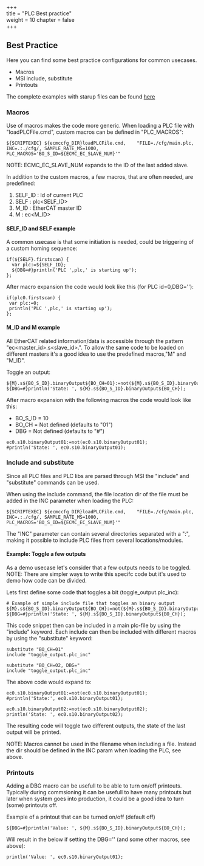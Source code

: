 +++  
title = "PLC Best practice"   
weight = 10
chapter = false  
+++  

## Best Practice
Here you can find some best practice configurations for common usecases.
* Macros
* MSI include, substitute
* Printouts

The complete examples with starup files can be found [here](https://github.com/paulscherrerinstitute/ecmccfg/tree/master/examples/PSI/best_practice)

### Macros
Use of macros makes the code more generic. When loading a PLC file with "loadPLCFile.cmd", custom macros can be defined in "PLC\_MACROS":
```
${SCRIPTEXEC} ${ecmccfg_DIR}loadPLCFile.cmd,    "FILE=./cfg/main.plc, INC=.:./cfg/, SAMPLE_RATE_MS=1000, PLC_MACROS='BO_S_ID=${ECMC_EC_SLAVE_NUM}'"
```
NOTE: ECMC\_EC\_SLAVE\_NUM expands to the ID of the last added slave.

In addition to the custom macros, a few macros, that are often needed, are predefined:
1. SELF\_ID : Id of current PLC
2. SELF     : plc<SELF\_ID>
3. M\_ID    : EtherCAT master ID
4. M        : ec<M\_ID>

#### SELF_ID and SELF example
A common usecase is that some initiation is needed, could be triggering of a custom homing sequence:

```
if(${SELF}.firstscan) {
  var plc:=${SELF_ID};
  ${DBG=#}println('PLC ',plc,' is starting up');
};

```
After macro expansion the code would look like this (for PLC id=0,DBG=''):
```
if(plc0.firstscan) {
 var plc:=0;
 println('PLC ',plc,' is starting up');
};

```
#### M_ID and M example
All EtherCAT related information/data is accessible through the pattern "ec<master_id>.s<slave_id>.<name>".
To allow the same code to be loaded on different masters it's a good idea to use the predefined macros,"M" and "M_ID".

Toggle an output:
```
${M}.s${BO_S_ID}.binaryOutput${BO_CH=01}:=not(${M}.s${BO_S_ID}.binaryOutput${BO_CH=01});
${DBG=#}println('State: ', ${M}.s${BO_S_ID}.binaryOutput${BO_CH});
```
After macro expansion with the following macros the code would look like this:
* BO\_S\_ID = 10
* BO\_CH    = Not defined (defaults to "01")
* DBG       = Not defined (defaults to "#")
```
ec0.s10.binaryOutput01:=not(ec0.s10.binaryOutput01);
#println('State: ', ec0.s10.binaryOutput01);
```

### Include and substitute
Since all PLC files and PLC libs are parsed through MSI the "include" and "substitute" commands can be used.

When using the include command, the file location dir of the file must be added in the INC parameter when loading the PLC:
```
${SCRIPTEXEC} ${ecmccfg_DIR}loadPLCFile.cmd,    "FILE=./cfg/main.plc, INC=.:./cfg/, SAMPLE_RATE_MS=1000, PLC_MACROS='BO_S_ID=${ECMC_EC_SLAVE_NUM}'"
```
The "INC" parameter can contain several directories separated with a ":", making it possible to include PLC files from several locations/modules.

#### Example: Toggle a few outputs 
As a demo usecase let's consider that a few outputs needs to be toggled.
NOTE: There are simpler ways to write this specifc code but it's used to demo how code can be divided.

Lets first define some code that toggles a bit (toggle\_output.plc\_inc):
```
# Example of simple include file that toggles an binary output
${M}.s${BO_S_ID}.binaryOutput${BO_CH}:=not(${M}.s${BO_S_ID}.binaryOutput${BO_CH});
${DBG=#}println('State: ', ${M}.s${BO_S_ID}.binaryOutput${BO_CH});

```
This code snippet then can be included in a main plc-file by using the "include" keyword.
Each include can then be included with different macros by using the "substitute" keyword:
```
substitute "BO_CH=01"
include "toggle_output.plc_inc"

substitute "BO_CH=02, DBG="
include "toggle_output.plc_inc"
```
The above code would expand to:
```
ec0.s10.binaryOutput01:=not(ec0.s10.binaryOutput01);
#println('State:', ec0.s10.binaryOutput01);

ec0.s10.binaryOutput02:=not(ec0.s10.binaryOutput02);
println('State: ', ec0.s10.binaryOutput02);
```
The resulting code will toggle two different outputs, the state of the last output will be printed.

NOTE: Macros cannot be used in the filename when including a file. Instead the dir should be defined in the INC param when loading the PLC, see above.

### Printouts
Adding a DBG macro can be usefull to be able to turn on/off printouts. Typically during commsioning it can be usefull to have many printouts but later when system goes into production, it could be a good idea to turn (some) printouts off.

Example of a printout that can be turned on/off (default off)
```
${DBG=#}println('Value: ', ${M}.s${BO_S_ID}.binaryOutput${BO_CH});
```
Will result in the below if setting the DBG='' (and some other macros, see above):
```
println('Value: ', ec0.s10.binaryOutput01);
```
